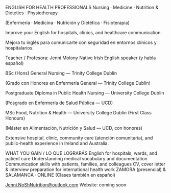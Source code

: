 ENGLISH FOR HEALTH PROFESSIONALS
Nursing · Medicine · Nutrition & Dietetics · Physiotherapy

(Enfermería · Medicina · Nutrición y Dietética · Fisioterapia)

Improve your English for hospitals, clinics, and healthcare communication.

Mejora tu inglés para comunicarte con seguridad en entornos clínicos y hospitalarios.

Teacher / Profesora: Jenni Molony
Native Irish English speaker (y habla español)

BSc (Hons) General Nursing — Trinity College Dublin

(Grado con Honores en Enfermería General — Trinity College Dublin)

Postgraduate Diploma in Public Health Nursing — University College Dublin

(Posgrado en Enfermería de Salud Pública — UCD)

MSc Food, Nutrition & Health — University College Dublin (First Class Honours)

(Máster en Alimentación, Nutrición y Salud — UCD, con honores)

Extensive hospital, clinic, community care (atención comunitaria), and public-health experience in Ireland and Australia.

WHAT YOU GAIN / LO QUE LOGRARÁS
English for hospitals, wards, and patient care
Understanding medical vocabulary and documentation
Communication skills with patients, families, and colleagues
CV, cover letter & interview preparation for international health work
ZAMORA (presencial) & SALAMANCA · ONLINE
(Clases también en español)

Jenni.NoShNutrition@outlook.com
Website: coming soon
